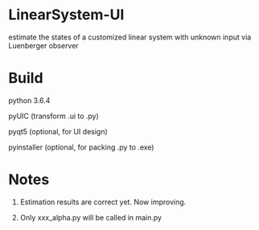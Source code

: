 # LinearSystem-UI
estimate the states of a customized linear system with unknown input via Luenberger observer
# Build
python 3.6.4

pyUIC (transform .ui to .py)

pyqt5 (optional, for UI design)

pyinstaller (optional, for packing .py to .exe)

# Notes
1. Estimation results are correct yet. Now improving.

2. Only xxx_alpha.py will be called in main.py 
